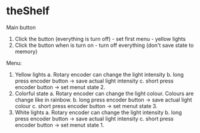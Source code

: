 # theShelf

Main button
1.	Click the button (everything is turn off) - set first menu - yellow lights
2.	Click the button when is turn on - turn off everything (don't save state to memory)

Menu:
1.	Yellow lights
	a.	Rotary encoder can change the light intensity
	b.	long press encoder button -> save actual light intensity
	c.	short press encoder button -> set menut state 2. 
2.	Colorful state
	a.	Rotary encoder can change the light colour. Colours are change like in rainbow.
	b.	long press encoder button -> save actual light colour
	c.	short press encoder button -> set menut state 3. 
3.	White lights
	a.	Rotary encoder can change the light intensity
	b.	long press encoder button -> save actual light intensity
	c.	short press encoder button -> set menut state 1. 
